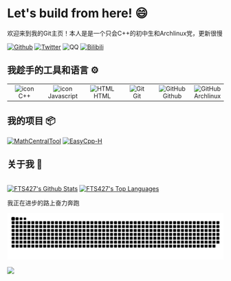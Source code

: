 # Let's build from here! 😄

欢迎来到我的Git主页！本人是是一个只会C++的初中生和Archlinux党，更新很慢

<div align="justify">
 
[![Github](https://img.shields.io/badge/FTS427-12100E.svg?style=for-the-badge&logo=github&logoColor=white)](https://github.com/FTS427/)
[![Twitter](https://img.shields.io/badge/FTS427-%231DA1F2.svg?style=for-the-badge&logo=Twitter&logoColor=white)](https://www.twitter.com/FTS427/)
![QQ](https://img.shields.io/badge/QQ-2783629533-%231DA1F2.svg?style=for-the-badge&logo=QQ&logoColor=white)
[![Bilibili](https://img.shields.io/badge/探索者FTS-%23E4405F.svg?style=for-the-badge&logo=bilibili&logoColor=white)](https://space.bilibili.com/1978537245?spm_id_from=333.1007.0.0)

</div>  

## 我趁手的工具和语言 ⚙️

<table>
  <tr> 
    <td align="center" width="96">
        <img src="https://techstack-generator.vercel.app/cpp-icon.svg" alt="icon" width="65" height="65" />
      <br>C++
    </td>
    <td align="center" width="96">
        <img src="https://techstack-generator.vercel.app/js-icon.svg" alt="icon" width="65" height="65" />
      <br>Javascript
    </td>
    <td align="center"  width="96">
        <img src="https://skillicons.dev/icons?i=html" width="48" height="48" alt="HTML" />
      <br>HTML
    </td>
    <td align="center" width="96">
        <img src="https://user-images.githubusercontent.com/25181517/192108372-f71d70ac-7ae6-4c0d-8395-51d8870c2ef0.png" width="65" height="65" alt="Git" />
      <br>Git
    </td>
    <td align="center" width="96">
        <img src="https://techstack-generator.vercel.app/github-icon.svg" width="65" height="65" alt="GitHub" />
      <br>Github
    </td>
    <td align="center">
        <img src="https://camo.githubusercontent.com/6749d719380b9d263e87f49890bf0230bb6d92979a18b6e9154be2290fe9134d/68747470733a2f2f7777772e617263686c696e75782e6f72672f7374617469632f6c6f676f732f617263686c696e75782d6c6f676f2d6461726b2d313230306470692e6234326264333564353931362e706e67" width="200" height="65" alt="GitHub" />
      <br>Archlinux
    </td>
 </tr>
</table>

## 我的项目 📦

[![MathCentralTool](https://github-readme-stats.vercel.app/api/pin/?username=FTS427&repo=MathCentralTool)](https://github.com/FTS427/MathCentralTool)
[![EasyCpp-H](https://github-readme-stats.vercel.app/api/pin/?username=FTS427&repo=ECPPH)](https://github.com/FTS427/ECPPH)

## 关于我 👋

<br/>
  <a href="https://github.com/anuraghazra/github-readme-stats"><img alt="FTS427's Github Stats" src="https://github-readme-stats.vercel.app/api/?username=FTS427&show_icons=true&count_private=true&hide_border=true&title_color=4682B4&icon_color=87CEEB" height="192px"/></a>
  <a href="https://github.com/anuraghazra/github-readme-stats"><img alt="FTS427's Top Languages" src="https://github-readme-stats.vercel.app/api/top-langs/?username=FTS427&langs_count=8&layout=compact&theme=default&hide_border=true&bg_color=fff&title_color=4682B4&icon_color=87CEEB&hide=Jupyter%20Notebook" height="192px"/></a>
<br/>

我正在进步的路上奋力奔跑

![snk](https://github.com/FTS427/FTS427/blob/output/github-contribution-grid-snake.svg)


<img src="https://komarev.com/ghpvc/?username=rzashakerie&label=PROFILE+VIEWS&style=for-the-badge&color=blue">
